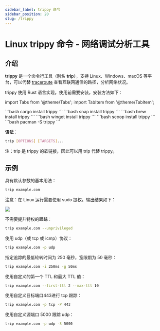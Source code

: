```yaml
---
sidebar_label: trippy 命令
sidebar_position: 20
slug: /trippy
---
```


# Linux trippy 命令 - 网络调试分析工具



## 介绍

**trippy** 是一个命令行工具（别名 **trip**），支持 Linux、Windows、macOS 等平台，可以代替 [traceroute](/linux-command/traceroute) 查看互联网通信的路径，分析网络状况。

trippy 使用 Rust 语言实现，使用前需要安装，安装方法如下：

import Tabs from '@theme/Tabs';
import TabItem from '@theme/TabItem';

<Tabs>
  <TabItem value="cargo" label="Cargo" default>
    ```bash
    cargo install trippy
    ```
  </TabItem>
  <TabItem value="snap" label="Snap">
    ```bash
    snap install trippy
    ```
  </TabItem>
  <TabItem value="brew" label="Homebrew">
    ```bash
    brew install trippy
    ```
  </TabItem>
    <TabItem value="winget" label="WinGet">
    ```bash
    winget install trippy
    ```
  </TabItem>
    <TabItem value="scoop" label="Scoop">
    ```bash
    scoop install trippy
    ```
  </TabItem>
    <TabItem value="pacman" label="Pacman">
    ```bash
    pacman -S trippy
    ```
  </TabItem>
</Tabs>

**语法**：

```bash
trip [OPTIONS] [TARGETS]...
```

注：trip 是 trippy 的软链接，因此可以用 trip 代替 trippy。



## 示例

具有默认参数的基本用法：

```bash
trip example.com
```

注意：在 Linux 运行需要使用 sudo 提权。输出结果如下：

![](https://static.getiot.tech/trippy-getiot-20231217.png#center)

不需要提升特权的跟踪：

```bash
trip example.com --unprivileged
```

使用 udp（或 tcp 或 icmp）协议：

```bash
trip example.com -p udp
```

指定追踪的最低轮转时间为 250 毫秒，宽限期为 50 毫秒：

```bash
trip example.com -i 250ms -g 50ms
```

使用自定义的第一个 TTL 和最大 TTL 值：

```bash
trip example.com --first-ttl 2 --max-ttl 10
```

使用自定义目标端口443进行 tcp 跟踪：

```bash
trip example.com -p tcp -P 443
```

使用自定义源端口 5000 跟踪 udp：

```bash
trip example.com -p udp -S 5000
```
